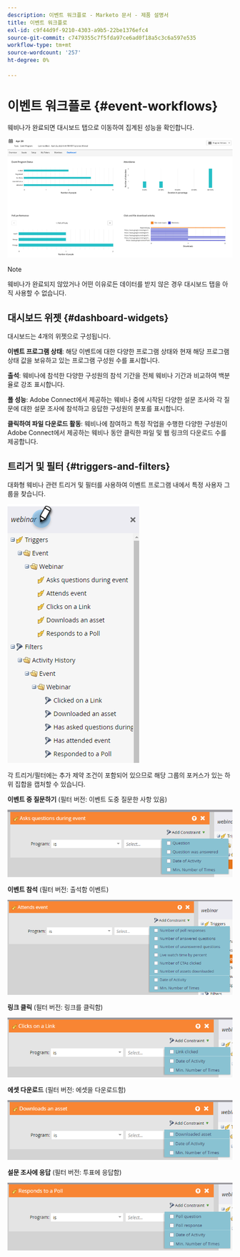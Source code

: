 ```yaml
---
description: 이벤트 워크플로 - Marketo 문서 - 제품 설명서
title: 이벤트 워크플로
exl-id: c9f44d9f-9210-4303-a9b5-22be1376efc4
source-git-commit: c7479355c7f5fda97ce6ad0f18a5c3c6a597e535
workflow-type: tm+mt
source-wordcount: '257'
ht-degree: 0%

---
```


# 이벤트 워크플로 {#event-workflows}

웨비나가 완료되면 대시보드 탭으로 이동하여 집계된 성능을 확인합니다.

![](assets/event-workflows-1.png)

>[!NOTE]
>
>웨비나가 완료되지 않았거나 어떤 이유로든 데이터를 받지 않은 경우 대시보드 탭을 아직 사용할 수 없습니다.

## 대시보드 위젯 {#dashboard-widgets}

대시보드는 4개의 위젯으로 구성됩니다.

**이벤트 프로그램 상태**: 해당 이벤트에 대한 다양한 프로그램 상태와 현재 해당 프로그램 상태 값을 보유하고 있는 프로그램 구성원 수를 표시합니다.

**출석**: 웨비나에 참석한 다양한 구성원의 참석 기간을 전체 웨비나 기간과 비교하여 백분율로 강조 표시합니다.

**폴 성능**: Adobe Connect에서 제공하는 웨비나 중에 시작된 다양한 설문 조사와 각 질문에 대한 설문 조사에 참석하고 응답한 구성원의 분포를 표시합니다.

**클릭하여 파일 다운로드 활동**: 웨비나에 참여하고 특정 작업을 수행한 다양한 구성원이 Adobe Connect에서 제공하는 웨비나 동안 클릭한 파일 및 웹 링크의 다운로드 수를 제공합니다.

## 트리거 및 필터 {#triggers-and-filters}

대화형 웨비나 관련 트리거 및 필터를 사용하여 이벤트 프로그램 내에서 특정 사용자 그룹을 찾습니다.

![](assets/event-workflows-2.png)

각 트리거/필터에는 추가 제약 조건이 포함되어 있으므로 해당 그룹의 포커스가 있는 하위 집합을 캡처할 수 있습니다.

**이벤트 중 질문하기** (필터 버전: 이벤트 도중 질문한 사항 있음)

![](assets/event-workflows-3.png)

**이벤트 참석** (필터 버전: 출석함 이벤트)

![](assets/event-workflows-4.png)

**링크 클릭** (필터 버전: 링크를 클릭함)

![](assets/event-workflows-5.png)

**에셋 다운로드** (필터 버전: 에셋을 다운로드함)

![](assets/event-workflows-6.png)

**설문 조사에 응답** (필터 버전: 투표에 응답함)

![](assets/event-workflows-7.png)
